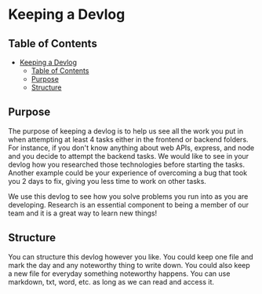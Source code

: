 # Keeping a Devlog

## Table of Contents

- [Keeping a Devlog](#keeping-a-devlog)
  - [Table of Contents](#table-of-contents)
  - [Purpose](#purpose)
  - [Structure](#structure)

## Purpose

The purpose of keeping a devlog is to help us see all the work you put in when attempting at least 4 tasks either in the frontend or backend folders.  For instance, if you don't know anything about web APIs, express, and node and you decide to attempt the backend tasks.  We would like to see in your devlog how you researched those technologies before starting the tasks.  Another example could be your experience of overcoming a bug that took you 2 days to fix, giving you less time to work on other tasks.

We use this devlog to see how you solve problems you run into as you are developing. Research is an essential component to being a member of our team and it is a great way to learn new things! 

## Structure

You can structure this devlog however you like.  You could keep one file and mark the day and any noteworthy thing to write down.  You could also keep a new file for everyday something noteworthy happens.  You can use markdown, txt, word, etc. as long as we can read and access it.
